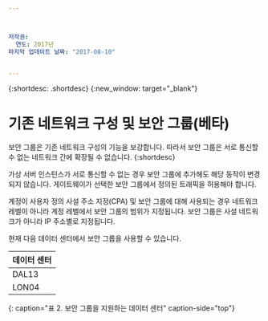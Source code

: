 ```yaml
---



저작권:
  연도: 2017년
마지막 업데이트 날짜: "2017-08-10"


---
```


{:shortdesc: .shortdesc}
{:new_window: target="_blank"}

# 기존 네트워크 구성 및 보안 그룹(베타)

보안 그룹은 기존 네트워크 구성의 기능을 보강합니다. 따라서 보안 그룹은 서로 통신할 수 없는 네트워크 간에 확장될 수 없습니다.
{:shortdesc}

가상 서버 인스턴스가 서로 통신할 수 없는 경우 보안 그룹에 추가해도 해당 동작이 변경되지 않습니다. 게이트웨이가 선택한 보안 그룹에서 정의된 트래픽을 허용해야 합니다.

계정이 사용자 정의 사설 주소 지정(CPA) 및 보안 그룹에 대해 사용되는 경우 네트워크 레벨이 아니라 계정 레벨에서 보안 그룹의 범위가 지정됩니다. 보안 그룹은 사설 네트워크가 아니라 IP 주소별로 지정됩니다.

현재 다음 데이터 센터에서 보안 그룹을 사용할 수 있습니다.

| 데이터 센터       |
|:------------------|
| DAL13             |
| LON04             |
{: caption="표 2. 보안 그룹을 지원하는 데이터 센터" caption-side="top"} 
